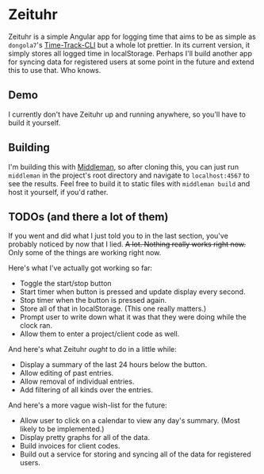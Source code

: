 Zeituhr
=======

Zeituhr is a simple Angular app for logging time that aims to be as simple as 
`dongola7`'s [Time-Track-CLI](https://github.com/dongola7/Time-Track-CLI/) but 
a whole lot prettier. In its current version, it simply stores all logged time 
in localStorage. Perhaps I'll build another app for syncing data for registered 
users at some point in the future and extend this to use that. Who knows.

## Demo

I currently don't have Zeituhr up and running anywhere, so you'll have to build 
it yourself.

## Building

I'm building this with [Middleman](http://middlemanapp.com), so after cloning 
this, you can just run `middleman` in the project's root directory and navigate 
to `localhost:4567` to see the results. Feel free to build it to static files 
with `middleman build` and host it yourself, if you'd rather.

## TODOs (and there a lot of them)

If you went and did what I just told you to in the last section, you've probably 
noticed by now that I lied. ~~A lot. Nothing really works right now.~~ Only some 
of the things are working right now.

Here's what I've actually got working so far:

- Toggle the start/stop button
- Start timer when button is pressed and update display every second.
- Stop timer when the button is pressed again.
- Store all of that in localStorage. (This one really matters.)
- Prompt user to write down what it was that they were doing while the clock 
  ran.
- Allow them to enter a project/client code as well.

And here's what Zeituhr *ought* to do in a little while:

- Display a summary of the last 24 hours below the button.
- Allow editing of past entries.
- Allow removal of individual entries.
- Add filtering of all kinds over the entries.

And here's a more vague wish-list for the future:

- Allow user to click on a calendar to view any day's summary. (Most likely 
  to be implemented.)
- Display pretty graphs for all of the data.
- Build invoices for client codes.
- Build out a service for storing and syncing all of the data for registered 
  users.
